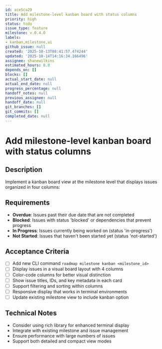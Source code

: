 ```yaml
---
id: ace5ca29
title: Add milestone-level kanban board with status columns
priority: high
status: todo
issue_type: feature
milestone: v.0.4.0
labels:
- kanban,milestone,ui
github_issue: null
created: '2025-10-13T08:41:57.474244'
updated: '2025-10-14T14:16:34.166496'
assignee: shanewilkins
estimated_hours: 8.0
depends_on: []
blocks: []
actual_start_date: null
actual_end_date: null
progress_percentage: null
handoff_notes: null
previous_assignee: null
handoff_date: null
git_branches: []
git_commits: []
completed_date: null
---
```


# Add milestone-level kanban board with status columns

## Description

Implement a kanban board view at the milestone level that displays issues organized in four columns:

## Requirements
- **Overdue**: Issues past their due date that are not completed
- **Blocked**: Issues with status 'blocked' or dependencies that prevent progress  
- **In Progress**: Issues currently being worked on (status 'in-progress')
- **Not Started**: Issues that haven't been started yet (status 'not-started')

## Acceptance Criteria

- [ ] Add new CLI command `roadmap milestone kanban <milestone_id>`
- [ ] Display issues in a visual board layout with 4 columns
- [ ] Color-code columns for better visual distinction
- [ ] Show issue titles, IDs, and key metadata in each card
- [ ] Support filtering and sorting within columns
- [ ] Responsive display that works in terminal environments
- [ ] Update existing milestone view to include kanban option

## Technical Notes
- Consider using rich library for enhanced terminal display
- Integrate with existing milestone and issue management
- Ensure performance with large numbers of issues
- Support both detailed and compact view modes